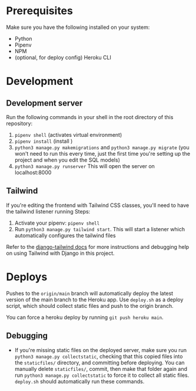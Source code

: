 # Prerequisites
Make sure you have the following installed on your system:
* Python
* Pipenv
* NPM
* (optional, for deploy config) Heroku CLI

# Development
## Development server
Run the following commands in your shell in the root directory of this repository:
1. `pipenv shell` (activates virtual environment)
2. `pipenv install` (install )
3. `python3 manage.py makemigrations` and `python3 manage.py migrate` (you won't need to run this every time, just the first time you're setting up the project and when you edit the SQL models)
5. `python3 manage.py runserver`
This will open the server on localhost:8000

## Tailwind
If you're editing the frontend with Tailwind CSS classes, you'll need to have the tailwind listener running
Steps:
1. Activate your pipenv: `pipenv shell`
2. Run `python3 manage.py tailwind start`. This will start a listener which automatically configures the tailwind files

Refer to the [django-tailwind docs](https://django-tailwind.readthedocs.io/en/latest/installation.html) for more instructions and debugging help on using Tailwind with Django in this project.

# Deploys
Pushes to the `origin/main` branch will automatically deploy the latest version of the main branch to the Heroku app. Use `deploy.sh` as a deploy script, which should collect static files and push to the origin branch.

You can force a heroku deploy by running `git push heroku main`. 

## Debugging
* If you're missing static files on the deployed server, make sure you run `python3 manage.py collectstatic`, checking that this copied files into the `staticfiles/` directory, and committing before deploying. You can manually delete `staticfiles/`, commit, then make that folder again and run `python3 manage.py collectstatic` to force it to collect all static files.
`deploy.sh` should automatically run these commands.